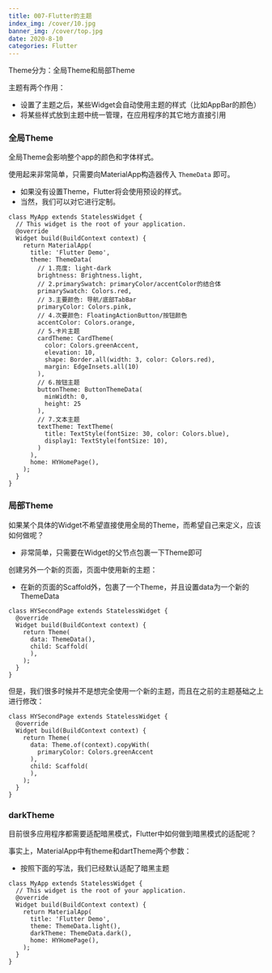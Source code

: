 ```yaml
---
title: 007-Flutter的主题
index_img: /cover/10.jpg
banner_img: /cover/top.jpg
date: 2020-8-10
categories: Flutter
---
```


Theme分为：全局Theme和局部Theme

主题有两个作用：

- 设置了主题之后，某些Widget会自动使用主题的样式（比如AppBar的颜色）
- 将某些样式放到主题中统一管理，在应用程序的其它地方直接引用

###  全局Theme

全局Theme会影响整个app的颜色和字体样式。

使用起来非常简单，只需要向MaterialApp构造器传入 `ThemeData` 即可。

- 如果没有设置Theme，Flutter将会使用预设的样式。
- 当然，我们可以对它进行定制。

```
class MyApp extends StatelessWidget {
  // This widget is the root of your application.
  @override
  Widget build(BuildContext context) {
    return MaterialApp(
      title: 'Flutter Demo',
      theme: ThemeData(
        // 1.亮度: light-dark
        brightness: Brightness.light,
        // 2.primarySwatch: primaryColor/accentColor的结合体
        primarySwatch: Colors.red,
        // 3.主要颜色: 导航/底部TabBar
        primaryColor: Colors.pink,
        // 4.次要颜色: FloatingActionButton/按钮颜色
        accentColor: Colors.orange,
        // 5.卡片主题
        cardTheme: CardTheme(
          color: Colors.greenAccent,
          elevation: 10,
          shape: Border.all(width: 3, color: Colors.red),
          margin: EdgeInsets.all(10)
        ),
        // 6.按钮主题
        buttonTheme: ButtonThemeData(
          minWidth: 0,
          height: 25
        ),
        // 7.文本主题
        textTheme: TextTheme(
          title: TextStyle(fontSize: 30, color: Colors.blue),
          display1: TextStyle(fontSize: 10),
        )
      ),
      home: HYHomePage(),
    );
  }
}
```

### 局部Theme

如果某个具体的Widget不希望直接使用全局的Theme，而希望自己来定义，应该如何做呢？

- 非常简单，只需要在Widget的父节点包裹一下Theme即可

创建另外一个新的页面，页面中使用新的主题：

- 在新的页面的Scaffold外，包裹了一个Theme，并且设置data为一个新的ThemeData

```
class HYSecondPage extends StatelessWidget {
  @override
  Widget build(BuildContext context) {
    return Theme(
      data: ThemeData(),
      child: Scaffold(
      ),
    );
  }
}
```

但是，我们很多时候并不是想完全使用一个新的主题，而且在之前的主题基础之上进行修改：

```
class HYSecondPage extends StatelessWidget {
  @override
  Widget build(BuildContext context) {
    return Theme(
      data: Theme.of(context).copyWith(
        primaryColor: Colors.greenAccent
      ),
      child: Scaffold(
      ),
    );
  }
}
```

### darkTheme

目前很多应用程序都需要适配暗黑模式，Flutter中如何做到暗黑模式的适配呢？

事实上，MaterialApp中有theme和dartTheme两个参数：

- 按照下面的写法，我们已经默认适配了暗黑主题

```
class MyApp extends StatelessWidget {
  // This widget is the root of your application.
  @override
  Widget build(BuildContext context) {
    return MaterialApp(
      title: 'Flutter Demo',
      theme: ThemeData.light(),
      darkTheme: ThemeData.dark(),
      home: HYHomePage(),
    );
  }
}
```
